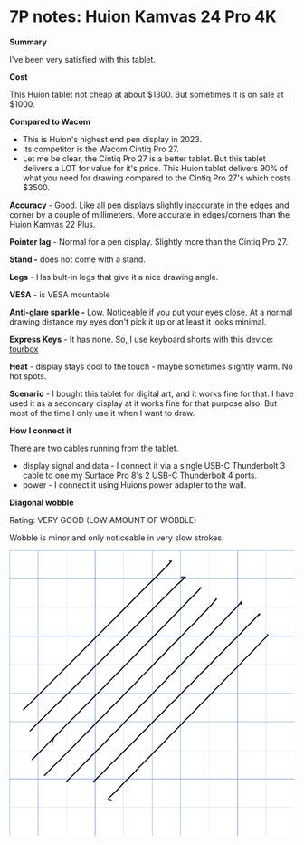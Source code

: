 # 7P notes: Huion Kamvas 24 Pro 4K

**Summary**

I've been very satisfied with this tablet.

**Cost**

This Huion tablet not cheap at about $1300. But sometimes it is on sale at $1000.&#x20;

**Compared to Wacom**

* This is Huion's highest end pen display in 2023.&#x20;
* Its competitor is the Wacom Cintiq Pro 27.&#x20;
* Let me be clear, the Cintiq Pro 27 is a better tablet. But this tablet delivers a LOT for value for it's price. This Huion tablet delivers 90% of what you need for drawing compared to the Cintiq Pro 27's which costs $3500.

**Accuracy** - Good. Like all pen displays slightly inaccurate in the edges and corner by a couple of millimeters. More accurate in edges/corners than the Huion Kamvas 22 Plus.

**Pointer lag** - Normal for a pen display. Slightly more than the Cintiq Pro 27.

**Stand -** does not come with a stand.

**Legs** - Has bult-in legs that give it a nice drawing angle.

**VESA** - is VESA mountable

**Anti-glare sparkle -** Low. Noticeable if you put your eyes close. At a normal drawing distance my eyes don't pick it up or at least it looks minimal.

**Express Keys** - It has none. So, I use keyboard shorts with this device: [tourbox](../../accessories/tourbox.md)

**Heat** - display stays cool to the touch - maybe sometimes slightly warm. No hot spots.

**Scenario** - I bought this tablet for digital art, and it works fine for that. I have used it as a secondary display at it works fine for that purpose also. But most of the time I only use it when I want to draw.

**How I connect it**

There are two cables running from the tablet.

* display signal and data - I connect it via a single USB-C Thunderbolt 3 cable to one my Surface Pro 8's 2 USB-C Thunderbolt 4 ports.
* power - I connect it using Huions power adapter to the wall.&#x20;

**Diagonal wobble**

Rating: VERY GOOD (LOW AMOUNT OF WOBBLE)

Wobble is minor and only noticeable in very slow strokes.

![](<../../.gitbook/assets/Huion Kamvas Pro 24 4K (GT2401) wobble (2).png>)





